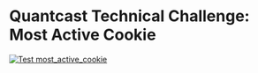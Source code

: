 # Quantcast Technical Challenge: Most Active Cookie

[![Test most_active_cookie](https://github.com/RohanS14/Most-Active-Cookie/actions/workflows/python-tests.yml/badge.svg)](https://github.com/RohanS14/Most-Active-Cookie/actions/workflows/python-tests.yml)
